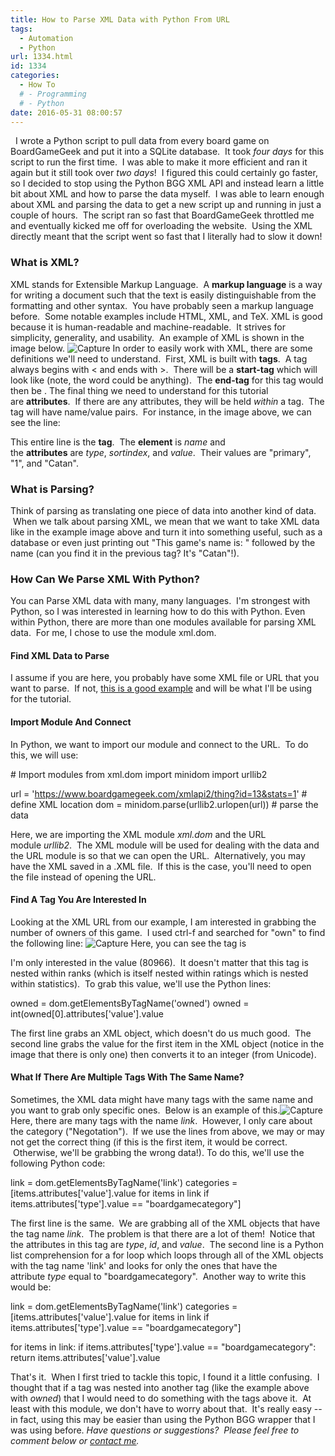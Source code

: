 ```yaml
---
title: How to Parse XML Data with Python From URL
tags:
  - Automation
  - Python
url: 1334.html
id: 1334
categories:
  - How To
  # - Programming
  # - Python
date: 2016-05-31 08:00:57
---
```


  I wrote a Python script to pull data from every board game on BoardGameGeek and put it into a SQLite database.  It took _four days_ for this script to run the first time.  I was able to make it more efficient and ran it again but it still took over _two days_!  I figured this could certainly go faster, so I decided to stop using the Python BGG XML API and instead learn a little bit about XML and how to parse the data myself.  I was able to learn enough about XML and parsing the data to get a new script up and running in just a couple of hours.  The script ran so fast that BoardGameGeek throttled me and eventually kicked me off for overloading the website.  Using the XML directly meant that the script went so fast that I literally had to slow it down!

### What is XML?

XML stands for Extensible Markup Language.  A **markup language** is a way for writing a document such that the text is easily distinguishable from the formatting and other syntax.  You have probably seen a markup language before.  Some notable examples include HTML, XML, and TeX. XML is good because it is human-readable and machine-readable.  It strives for simplicity, generality, and usability.  An example of XML is shown in the image below. ![Capture](/wp-content/uploads/2016/05/Capture-2.jpg) In order to easily work with XML, there are some definitions we'll need to understand.  First, XML is built with **tags**.  A tag always begins with < and ends with >.  There will be a **start-tag** which will look like <items> (note, the word could be anything).  The **end-tag** for this tag would then be </items>. The final thing we need to understand for this tutorial are **attributes**.  If there are any attributes, they will be held _within_ a tag.  The tag will have name/value pairs.  For instance, in the image above, we can see the line:

<name type="primary" sortindex="1" value="Catan"/>

This entire line is the **tag**.  The **element** is _name_ and the **attributes** are _type_, _sortindex_, and _value_.  Their values are "primary", "1", and "Catan".

### What is Parsing?

Think of parsing as translating one piece of data into another kind of data.  When we talk about parsing XML, we mean that we want to take XML data like in the example image above and turn it into something useful, such as a database or even just printing out "This game's name is: " followed by the name (can you find it in the previous tag? It's "Catan"!).

### How Can We Parse XML With Python?

You can Parse XML data with many, many languages.  I'm strongest with Python, so I was interested in learning how to do this with Python. Even within Python, there are more than one modules available for parsing XML data.  For me, I chose to use the module xml.dom.

#### Find XML Data to Parse

I assume if you are here, you probably have some XML file or URL that you want to parse.  If not, [this is a good example](https://www.boardgamegeek.com/xmlapi2/thing?id=13&stats=1) and will be what I'll be using for the tutorial.

#### Import Module And Connect

In Python, we want to import our module and connect to the URL.  To do this, we will use:

\# Import modules
from xml.dom import minidom
import urllib2

url = 'https://www.boardgamegeek.com/xmlapi2/thing?id=13&stats=1' # define XML location
dom = minidom.parse(urllib2.urlopen(url)) # parse the data

Here, we are importing the XML module _xml.dom_ and the URL module _urllib2_.  The XML module will be used for dealing with the data and the URL module is so that we can open the URL.  Alternatively, you may have the XML saved in a .XML file.  If this is the case, you'll need to open the file instead of opening the URL.

#### Find A Tag You Are Interested In

Looking at the XML URL from our example, I am interested in grabbing the number of owners of this game.  I used ctrl-f and searched for "own" to find the following line: ![Capture](/wp-content/uploads/2016/05/Capture-3.jpg) Here, you can see the tag is

<owned value="80966">

I'm only interested in the value (80966).  It doesn't matter that this tag is nested within ranks (which is itself nested within ratings which is nested within statistics).  To grab this value, we'll use the Python lines:

owned = dom.getElementsByTagName('owned')
owned = int(owned\[0\].attributes\['value'\].value

The first line grabs an XML object, which doesn't do us much good.  The second line grabs the value for the first item in the XML object (notice in the image that there is only one) then converts it to an integer (from Unicode).

#### What If There Are Multiple Tags With The Same Name?

Sometimes, the XML data might have many tags with the same name and you want to grab only specific ones.  Below is an example of this.![Capture](/wp-content/uploads/2016/05/Capture-4.jpg) Here, there are many tags with the name _link_.  However, I only care about the category ("Negotation").  If we use the lines from above, we may or may not get the correct thing (if this is the first item, it would be correct.  Otherwise, we'll be grabbing the wrong data!). To do this, we'll use the following Python code:

link = dom.getElementsByTagName('link')
categories = \[items.attributes\['value'\].value for items in link if items.attributes\['type'\].value == "boardgamecategory"\]

The first line is the same.  We are grabbing all of the XML objects that have the tag name _link_.  The problem is that there are a lot of them!  Notice that the attributes in this tag are _type_, _id_, and _value_.  The second line is a Python list comprehension for a for loop which loops through all of the XML objects with the tag name 'link' and looks for only the ones that have the attribute _type_ equal to "boardgamecategory".  Another way to write this would be:

link = dom.getElementsByTagName('link')
categories = \[items.attributes\['value'\].value for items in link if items.attributes\['type'\].value == "boardgamecategory"\]

for items in link:
    if items.attributes\['type'\].value == "boardgamecategory":
        return items.attributes\['value'\].value

That's it.  When I first tried to tackle this topic, I found it a little confusing.  I thought that if a tag was nested into another tag (like the example above with _owned_) that I would need to do something with the tags above it.  At least with this module, we don't have to worry about that.  It's really easy -- in fact, using this may be easier than using the Python BGG wrapper that I was using before. _Have questions or suggestions?  Please feel free to comment below or [contact me](/contact/)._